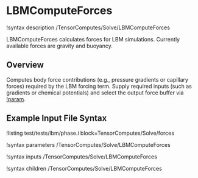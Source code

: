 # LBMComputeForces

!syntax description /TensorComputes/Solve/LBMComputeForces

LBMComputeForces calculates forces for LBM simulations. Currently available forces are gravity and buoyancy.

## Overview

Computes body force contributions (e.g., pressure gradients or capillary forces) required by the
LBM forcing term. Supply required inputs (such as gradients or chemical potentials) and select the
output force buffer via [!param](/TensorComputes/Solve/LBMComputeForces/buffer).

## Example Input File Syntax

!listing test/tests/lbm/phase.i block=TensorComputes/Solve/forces

!syntax parameters /TensorComputes/Solve/LBMComputeForces

!syntax inputs /TensorComputes/Solve/LBMComputeForces

!syntax children /TensorComputes/Solve/LBMComputeForces
